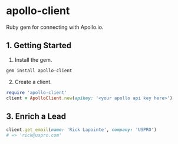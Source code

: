 # apollo-client

Ruby gem for connecting with Apollo.io.

## 1. Getting Started

1. Install the gem.

```bash
gem install apollo-client
```

2. Create a client.

```ruby
require 'apollo-client'
client = ApolloClient.new(apikey: '<your apollo api key here>')
```

## 3. Enrich a Lead

```ruby
client.get_email(name: 'Rick Lapointe', company: 'USPRO')
# => 'rick@uspro.com' 
```